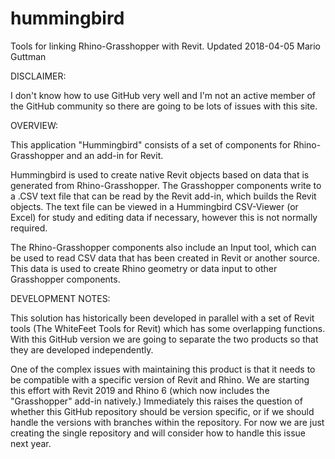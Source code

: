 # hummingbird
Tools for linking Rhino-Grasshopper with Revit.
Updated 2018-04-05 Mario Guttman

DISCLAIMER:

I don't know how to use GitHub very well and I'm not an active member of the GitHub community so there are going to be lots of issues with this site.

OVERVIEW:

This application "Hummingbird" consists of a set of components for Rhino-Grasshopper and an add-in for Revit.  

Hummingbird is used to create native Revit objects based on data that is generated from Rhino-Grasshopper.  The Grasshopper components write to a .CSV text file that can be read by the Revit add-in, which builds the Revit objects.  The text file can be viewed in a Hummingbird CSV-Viewer (or Excel) for study and editing data if necessary, however this is not normally required.

The Rhino-Grasshopper components also include an Input tool, which can be used to read CSV data that has been created in Revit or another source.  This data is used to create Rhino geometry or data input to other Grasshopper components.

DEVELOPMENT NOTES:

This solution has historically been developed in parallel with a set of Revit tools (The WhiteFeet Tools for Revit) which has some overlapping functions.  With this GitHub version we are going to separate the two products so that they are developed independently.

One of the complex issues with maintaining this product is that it needs to be compatible with a specific version of Revit and Rhino.  We are starting this effort with Revit 2019 and Rhino 6 (which now includes the "Grasshopper" add-in natively.)  Immediately this raises the question of whether this GitHub repository should be version specific, or if we should handle the versions with branches within the repository.  For now we are just creating the single repository and will consider how to handle this issue next year.
 